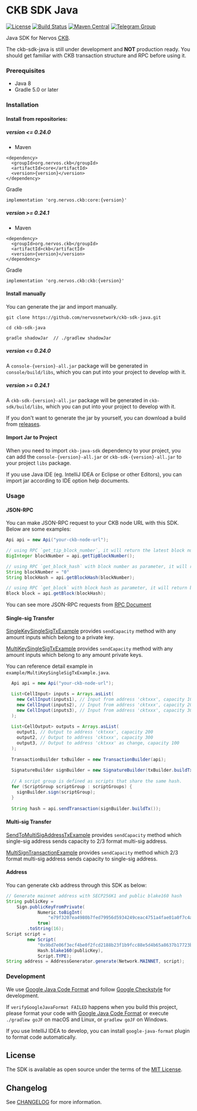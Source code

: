 # CKB SDK Java

[![License](https://img.shields.io/badge/license-MIT-green)](https://github.com/nervosnetwork/ckb-sdk-java/blob/develop/LICENSE)
[![Build Status](https://travis-ci.com/nervosnetwork/ckb-sdk-java.svg?branch=develop)](https://travis-ci.com/nervosnetwork/ckb-sdk-java)
[![Maven Central](https://maven-badges.herokuapp.com/maven-central/org.nervos.ckb/ckb/badge.svg)](https://maven-badges.herokuapp.com/maven-central/org.nervos.ckb/ckb)
[![Telegram Group](https://cdn.rawgit.com/Patrolavia/telegram-badge/8fe3382b/chat.svg)](https://t.me/nervos_ckb_dev)

Java SDK for Nervos [CKB](https://github.com/nervosnetwork/ckb).

The ckb-sdk-java is still under development and **NOT** production ready. You should get familiar with CKB transaction structure and RPC before using it.

### Prerequisites

* Java 8
* Gradle 5.0 or later

### Installation

#### Install from repositories:  

##### version <= 0.24.0

- Maven  
```
<dependency>
  <groupId>org.nervos.ckb</groupId>
  <artifactId>core</artifactId>
  <version>{version}</version>
</dependency>
```

Gradle
```
implementation 'org.nervos.ckb:core:{version}'
```

##### version >= 0.24.1

- Maven  
```
<dependency>
  <groupId>org.nervos.ckb</groupId>
  <artifactId>ckb</artifactId>
  <version>{version}</version>
</dependency>
```

Gradle
```
implementation 'org.nervos.ckb:ckb:{version}'
```

#### Install manually

You can generate the jar and import manually.

```shell
git clone https://github.com/nervosnetwork/ckb-sdk-java.git

cd ckb-sdk-java

gradle shadowJar  // ./gradlew shadowJar 
```

##### version <= 0.24.0

A `console-{version}-all.jar` package will be generated in `console/build/libs`, which you can put into your project to develop with it.

##### version >= 0.24.1

A `ckb-sdk-{version}-all.jar` package will be generated in `ckb-sdk/build/libs`, which you can put into your project to develop with it.

If you don't want to generate the jar by yourself, you can download a build from [releases](https://github.com/nervosnetwork/ckb-sdk-java/releases).

#### Import Jar to Project

When you need to import `ckb-java-sdk` dependency to your project, you can add the `console-{version}-all.jar` or `ckb-sdk-{version}-all.jar` to your project `libs` package. 

If you use Java IDE (eg. IntelliJ IDEA or Eclipse or other Editors), you can import jar according to IDE option help documents.

### Usage

#### JSON-RPC

You can make JSON-RPC request to your CKB node URL with this SDK. Below are some examples:

```Java
Api api = new Api("your-ckb-node-url");

// using RPC `get_tip_block_number`, it will return the latest block number
BigInteger blockNumber = api.getTipBlockNumber();

// using RPC `get_block_hash` with block number as parameter, it will return block hash
String blockNumber = "0"
String blockHash = api.getBlockHash(blockNumber);

// using RPC `get_block` with block hash as parameter, it will return block object
Block block = api.getBlock(blockHash);

```

You can see more JSON-RPC requests from [RPC Document](https://github.com/nervosnetwork/ckb/blob/develop/rpc/README.md)

#### Single-sig Transfer

[SingleKeySingleSigTxExample](https://github.com/nervosnetwork/ckb-sdk-java/tree/develop/example/src/main/java/org/nervos/ckb/SingleKeySingleSigTxExample.java) provides `sendCapacity` method with any amount inputs which belong to a private key.

[MultiKeySingleSigTxExample](https://github.com/nervosnetwork/ckb-sdk-java/tree/develop/example/src/main/java/org/nervos/ckb/MultiKeySingleSigTxExample.java) provides `sendCapacity` method with any amount inputs which belong to any amount private keys.

You can reference detail example in `example/MultiKeySingleSigTxExample.java`.

```Java
  Api api = new Api("your-ckb-node-url");

  List<CellInput> inputs = Arrays.asList(
    new CellInput(inputs1), // Input from address 'cktxxx', capacity 100 CKB
    new CellInput(inputs2), // Input from address 'cktxxx', capacity 200 CKB
    new CellInput(inputs3), // Input from address 'cktxxx', capacity 300 CKB
  );
  
  List<CellOutput> outputs = Arrays.asList(
    output1, // Output to address 'cktxxx', capacity 200
    output2, // Output to address 'cktxxx', capacity 300
    output3, // Output to address 'cktxxx' as change, capacity 100
  );
  
  TransactionBuilder txBuilder = new TransactionBuilder(api);
  
  SignatureBuilder signBuilder = new SignatureBuilder(txBuilder.buildTx());
  
  // A script group is defined as scripts that share the same hash.
  for (ScriptGroup scriptGroup : scriptGroups) {
    signBuilder.sign(scriptGroup);
  }
  
  String hash = api.sendTransaction(signBuilder.buildTx());
```

#### Multi-sig Transfer

[SendToMultiSigAddressTxExample](https://github.com/nervosnetwork/ckb-sdk-java/tree/develop/example/src/main/java/org/nervos/ckb/SendToMultiSigAddressTxExample.java) provides `sendCapacity` method which single-sig address sends capacity to 2/3 format multi-sig address.

[MultiSignTransactionExample](https://github.com/nervosnetwork/ckb-sdk-java/tree/develop/example/src/main/java/org/nervos/ckb/MultiSignTransactionExample.java) provides `sendCapacity` method which 2/3 format multi-sig address sends capacity to single-sig address.

#### Address

You can generate ckb address through this SDK as below:

```Java
// Generate mainnet address with SECP256K1 and public blake160 hash
String publicKey =
    Sign.publicKeyFromPrivate(
            Numeric.toBigInt(
                "e79f3207ea4980b7fed79956d5934249ceac4751a4fae01a0f7c4a96884bc4e3"),
            true)
        .toString(16);
Script script =
        new Script(
            "0x9bd7e06f3ecf4be0f2fcd2188b23f1b9fcc88e5d4b65a8637b17723bbda3cce8",
            Hash.blake160(publicKey),
            Script.TYPE);
String address = AddressGenerator.generate(Network.MAINNET, script);

```

### Development

We use [Google Java Code Format](https://google.github.io/styleguide/javaguide.html#s4.5-line-wrapping) and follow [Google Checkstyle](https://github.com/checkstyle/checkstyle/blob/master/src/main/resources/google_checks.xml) for development.

If `verifyGoogleJavaFormat FAILED` happens when you build this project, please format your code with [Google Java Code Format](https://google.github.io/styleguide/javaguide.html#s4.5-line-wrapping) 
or execute `./gradlew goJF` on macOS and Linux,  or `gradlew goJF` on Windows.

If you use IntelliJ IDEA to develop, you can install `google-java-format` plugin to format code automatically.

## License

The SDK is available as open source under the terms of the [MIT License](https://opensource.org/licenses/MIT).

## Changelog

See [CHANGELOG](CHANGELOG.md) for more information.
